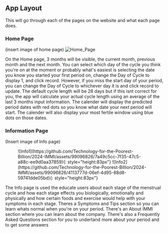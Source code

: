 ## App Layout
This will go through each of the pages on the website and what each page does.

### Home Page
(insert image of home page)
![Home_Page](https://github.com/Technology-for-the-Poorest-Billion/2024-IMMI/assets/99096826/b284355e-8574-4f70-9438-f196d23c6857)

On the Home page, 3 months will be visible, the current month, previous month and the next month. You can select which day of the cycle you think you're on
at the moment or probably what's easiest is selecting the date you know you started your first period on, change the Day of Cycle to display 1, and
click record. However, if you miss the start day of your period, you can change the Day of Cycle to whichever day it is and click record to update.
The default cycle length will be 28 days but if this isnt correct for you, the app will calculate your actual cycle length using an average of the last 3 months 
input information. The calender will display the predicted period dates with red dots so you know what date your next period will start. The calender will also
display your most fertile window using blue dots on those dates.

### Information Page
(Insert image of Info page)
<figure markdown>
  ![Info1](https://github.com/Technology-for-the-Poorest-Billion/2024-IMMI/assets/99096826/7a49c5cc-7f35-47c5-a88c-ee9d0aa37859){: style="height:83px"} ![Info2](https://github.com/Technology-for-the-Poorest-Billion/2024-IMMI/assets/99096826/4113777d-06ef-4d95-88d8-59741dde05bd){: style="height:83px"}
</figure>

The Info page is used the educate users about each stage of the menstrual cycle and how each stage effects you biologically, emotionally and physically and how 
certain foods and exercise would help with your symptoms in each stage. Theres a Symptoms and Tips section so you can learn whats normal when you're on 
your period. There's an About IMMI section where you can learn about the company. There's also a Frequently Asked Questions section for you to undertand more about your period and to get some answers 
